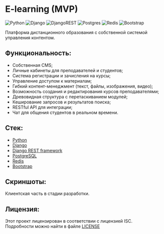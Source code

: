 # E-learning (MVP)

![Python](https://img.shields.io/badge/python-3670A0?style=style-flat&logo=python&logoColor=ffdd54)
![Django](https://img.shields.io/badge/django-%23092E20.svg?style=style-flat&logo=django&logoColor=white)
![DjangoREST](https://img.shields.io/badge/DJANGO-REST-ff1709?style=style-flat&logo=django&logoColor=white&color=ff1709&labelColor=gray)
![Postgres](https://img.shields.io/badge/postgres-%23316192.svg?style=style-flat&logo=postgresql&logoColor=white)
![Redis](https://img.shields.io/badge/redis-%23DD0031.svg?style=style-flat&logo=redis&logoColor=white)
![Bootstrap](https://img.shields.io/badge/bootstrap-%238511FA.svg?style=style-flat&logo=bootstrap&logoColor=white)

Платформа дистанционного образования с собственной системой управления контентом.

## Функциональность:

- Собственная CMS;
- Личные кабинеты для преподавателей и студентов;
- Система регистрации и зачисления на курсы;
- Управление доступом к материалам;
- Гибкий контент-менеджмент (текст, файлы, изображения, видео);
- Возможность создания и редактирования курсов преподавателями;
- Древовидная структура с перетаскиванием модулей;
- Кеширование запросов и результатов поиска;
- RESTful API для интеграции;
- Чат для общения студентов в реальном времени.

## Стек:

- [Python](https://www.python.org/downloads/)
- [Django](https://www.djangoproject.com/download/)
- [Django REST framework](https://www.django-rest-framework.org/)
- [PostgreSQL](https://www.postgresql.org/)
- [Redis](https://redis.io/downloads/)
- [Bootstrap](https://getbootstrap.com/)

## Скриншоты:

Клиентская часть в стадии разработки.

## Лицензия:

Этот проект лицензирован в соответствии с лицензией ISC. Подробности можно найти в файле [LICENSE](https://github.com/Alex-Wo/E-learning/blob/master/LICENSE)
